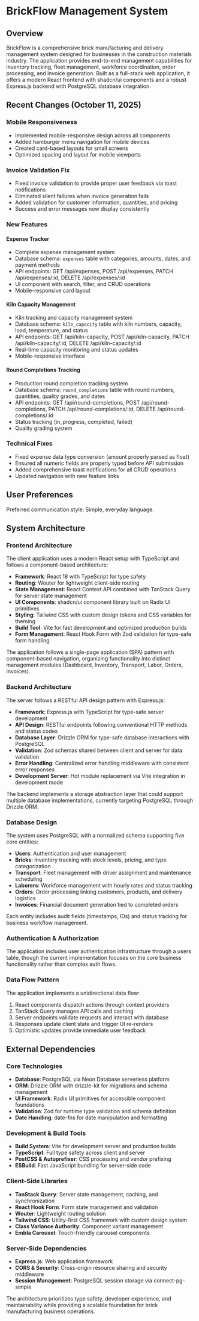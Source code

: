 # BrickFlow Management System

## Overview

BrickFlow is a comprehensive brick manufacturing and delivery management system designed for businesses in the construction materials industry. The application provides end-to-end management capabilities for inventory tracking, fleet management, workforce coordination, order processing, and invoice generation. Built as a full-stack web application, it offers a modern React frontend with shadcn/ui components and a robust Express.js backend with PostgreSQL database integration.

## Recent Changes (October 11, 2025)

### Mobile Responsiveness

- Implemented mobile-responsive design across all components
- Added hamburger menu navigation for mobile devices
- Created card-based layouts for small screens
- Optimized spacing and layout for mobile viewports

### Invoice Validation Fix

- Fixed invoice validation to provide proper user feedback via toast notifications
- Eliminated silent failures when invoice generation fails
- Added validation for customer information, quantities, and pricing
- Success and error messages now display consistently

### New Features

#### Expense Tracker

- Complete expense management system
- Database schema: `expenses` table with categories, amounts, dates, and payment methods
- API endpoints: GET /api/expenses, POST /api/expenses, PATCH /api/expenses/:id, DELETE /api/expenses/:id
- UI component with search, filter, and CRUD operations
- Mobile-responsive card layout

#### Kiln Capacity Management

- Kiln tracking and capacity management system
- Database schema: `kiln_capacity` table with kiln numbers, capacity, load, temperature, and status
- API endpoints: GET /api/kiln-capacity, POST /api/kiln-capacity, PATCH /api/kiln-capacity/:id, DELETE /api/kiln-capacity/:id
- Real-time capacity monitoring and status updates
- Mobile-responsive interface

#### Round Completions Tracking

- Production round completion tracking system
- Database schema: `round_completions` table with round numbers, quantities, quality grades, and dates
- API endpoints: GET /api/round-completions, POST /api/round-completions, PATCH /api/round-completions/:id, DELETE /api/round-completions/:id
- Status tracking (in_progress, completed, failed)
- Quality grading system

### Technical Fixes

- Fixed expense data type conversion (amount properly parsed as float)
- Ensured all numeric fields are properly typed before API submission
- Added comprehensive toast notifications for all CRUD operations
- Updated navigation with new feature links

## User Preferences

Preferred communication style: Simple, everyday language.

## System Architecture

### Frontend Architecture

The client application uses a modern React setup with TypeScript and follows a component-based architecture:

- **Framework**: React 18 with TypeScript for type safety
- **Routing**: Wouter for lightweight client-side routing
- **State Management**: React Context API combined with TanStack Query for server state management
- **UI Components**: shadcn/ui component library built on Radix UI primitives
- **Styling**: Tailwind CSS with custom design tokens and CSS variables for theming
- **Build Tool**: Vite for fast development and optimized production builds
- **Form Management**: React Hook Form with Zod validation for type-safe form handling

The application follows a single-page application (SPA) pattern with component-based navigation, organizing functionality into distinct management modules (Dashboard, Inventory, Transport, Labor, Orders, Invoices).

### Backend Architecture

The server follows a RESTful API design pattern with Express.js:

- **Framework**: Express.js with TypeScript for type-safe server development
- **API Design**: RESTful endpoints following conventional HTTP methods and status codes
- **Database Layer**: Drizzle ORM for type-safe database interactions with PostgreSQL
- **Validation**: Zod schemas shared between client and server for data validation
- **Error Handling**: Centralized error handling middleware with consistent error responses
- **Development Server**: Hot module replacement via Vite integration in development mode

The backend implements a storage abstraction layer that could support multiple database implementations, currently targeting PostgreSQL through Drizzle ORM.

### Database Design

The system uses PostgreSQL with a normalized schema supporting five core entities:

- **Users**: Authentication and user management
- **Bricks**: Inventory tracking with stock levels, pricing, and type categorization
- **Transport**: Fleet management with driver assignment and maintenance scheduling
- **Laborers**: Workforce management with hourly rates and status tracking
- **Orders**: Order processing linking customers, products, and delivery logistics
- **Invoices**: Financial document generation tied to completed orders

Each entity includes audit fields (timestamps, IDs) and status tracking for business workflow management.

### Authentication & Authorization

The application includes user authentication infrastructure through a users table, though the current implementation focuses on the core business functionality rather than complex auth flows.

### Data Flow Pattern

The application implements a unidirectional data flow:

1. React components dispatch actions through context providers
2. TanStack Query manages API calls and caching
3. Server endpoints validate requests and interact with database
4. Responses update client state and trigger UI re-renders
5. Optimistic updates provide immediate user feedback

## External Dependencies

### Core Technologies

- **Database**: PostgreSQL via Neon Database serverless platform
- **ORM**: Drizzle ORM with drizzle-kit for migrations and schema management
- **UI Framework**: Radix UI primitives for accessible component foundations
- **Validation**: Zod for runtime type validation and schema definition
- **Date Handling**: date-fns for date manipulation and formatting

### Development & Build Tools

- **Build System**: Vite for development server and production builds
- **TypeScript**: Full type safety across client and server
- **PostCSS & Autoprefixer**: CSS processing and vendor prefixing
- **ESBuild**: Fast JavaScript bundling for server-side code

### Client-Side Libraries

- **TanStack Query**: Server state management, caching, and synchronization
- **React Hook Form**: Form state management and validation
- **Wouter**: Lightweight routing solution
- **Tailwind CSS**: Utility-first CSS framework with custom design system
- **Class Variance Authority**: Component variant management
- **Embla Carousel**: Touch-friendly carousel components

### Server-Side Dependencies

- **Express.js**: Web application framework
- **CORS & Security**: Cross-origin resource sharing and security middleware
- **Session Management**: PostgreSQL session storage via connect-pg-simple

The architecture prioritizes type safety, developer experience, and maintainability while providing a scalable foundation for brick manufacturing business operations.
